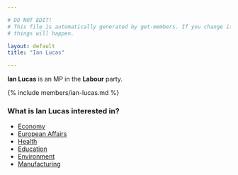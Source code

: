 ```yaml
---

# DO NOT EDIT!
# This file is automatically generated by get-members. If you change it, bad
# things will happen.

layout: default
title: "Ian Lucas"

---
```


**Ian Lucas** is an MP in the **Labour** party.

{% include members/ian-lucas.md %}

### What is Ian Lucas interested in?


* [Economy](/interests/economy.html)
* [European Affairs](/interests/european-affairs.html)
* [Health](/interests/health.html)
* [Education](/interests/education.html)
* [Environment](/interests/environment.html)
* [Manufacturing](/interests/manufacturing.html)
